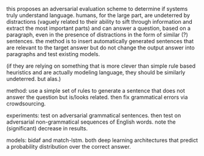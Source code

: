 this proposes an adversarial evaluation scheme to determine if systems truly understand language. humans, for the large part, are undeterred by distractions (vaguely related to their ability to sift through information and extract the most important parts) and can answer a question, based on a paragraph, even in the presence of distractions in the form of similar (?) sentences. the method is to insert automatically generated sentences that are relevant to the target answer but do not change the output answer into paragraphs and test existing models. 

(if they are relying on something that is more clever than simple rule based heuristics and are actually modeling language, they should be similarly undeterred. but alas.)

method: use a simple set of rules to generate a sentence that does not answer the question but is/looks related. then fix grammatical errors via crowdsourcing. 

experiments: test on adversarial grammatical sentences. then test on adversarial non-grammatical sequences of English words. note the (significant) decrease in results.

models: bidaf and match-lstm. both deep learning architectures that predict a probability distribution over the correct answer.